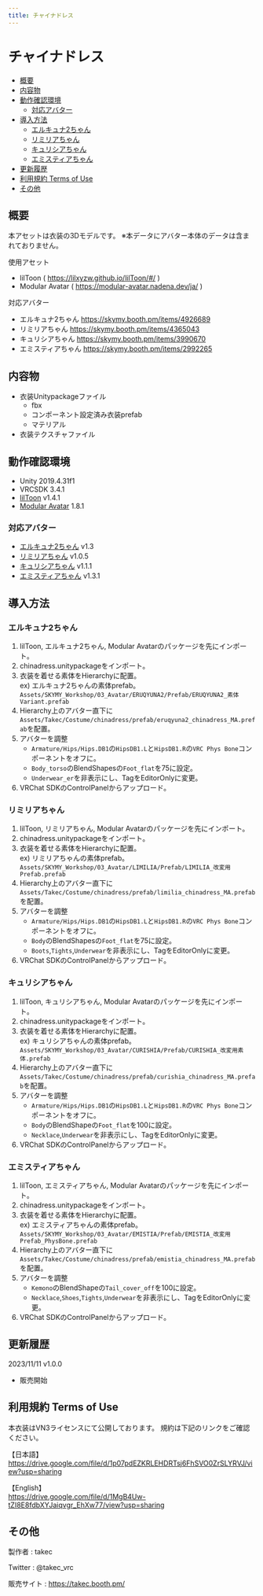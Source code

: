 ```yaml
---
title: チャイナドレス
---
```


# チャイナドレス

- [概要](#概要)
- [内容物](#内容物)
- [動作確認環境](#動作確認環境)
  - [対応アバター](#対応アバター)
- [導入方法](#導入方法)
  - [エルキュナ2ちゃん](#エルキュナ2ちゃん)
  - [リミリアちゃん](#リミリアちゃん)
  - [キュリシアちゃん](#キュリシアちゃん)
  - [エミスティアちゃん](#エミスティアちゃん)
- [更新履歴](#更新履歴)
- [利用規約 Terms of Use](#利用規約-terms-of-use)
- [その他](#その他)


## 概要
本アセットは衣装の3Dモデルです。
※本データにアバター本体のデータは含まれておりません。

使用アセット
* lilToon ( https://lilxyzw.github.io/lilToon/#/ )
* Modular Avatar ( https://modular-avatar.nadena.dev/ja/ )

対応アバター
* エルキュナ2ちゃん https://skymy.booth.pm/items/4926689
* リミリアちゃん https://skymy.booth.pm/items/4365043
* キュリシアちゃん https://skymy.booth.pm/items/3990670
* エミスティアちゃん https://skymy.booth.pm/items/2992265
<!-- * ユリスフィアちゃん https://skymy.booth.pm/items/3486694 -->

## 内容物
* 衣装Unitypackageファイル
  * fbx
  * コンポーネント設定済み衣装prefab
  * マテリアル
* 衣装テクスチャファイル

## 動作確認環境
* Unity 2019.4.31f1
* VRCSDK 3.4.1
* [lilToon](https://lilxyzw.github.io/lilToon/#/) v1.4.1
* [Modular Avatar](https://modular-avatar.nadena.dev/ja/) 1.8.1

### 対応アバター
* [エルキュナ2ちゃん](https://skymy.booth.pm/items/4926689) v1.3
* [リミリアちゃん](https://skymy.booth.pm/items/4365043) v1.0.5
* [キュリシアちゃん](https://skymy.booth.pm/items/3990670) v1.1.1
* [エミスティアちゃん](https://skymy.booth.pm/items/2992265) v1.3.1
<!-- * [ユリスフィアちゃん](https://skymy.booth.pm/items/3486694) v1.3.0 -->

## 導入方法

### エルキュナ2ちゃん
1. lilToon, エルキュナ2ちゃん, Modular Avatarのパッケージを先にインポート。
2. chinadress.unitypackageをインポート。
3. 衣装を着せる素体をHierarchyに配置。<br>
   ex) エルキュナ2ちゃんの素体prefab。<br>
   `Assets/SKYMY_Workshop/03_Avatar/ERUQYUNA2/Prefab/ERUQYUNA2_素体Variant.prefab`
4. Hierarchy上のアバター直下に`Assets/Takec/Costume/chinadress/prefab/eruqyuna2_chinadress_MA.prefab`を配置。
5. アバターを調整
   * `Armature/Hips/Hips.DB1`の`HipsDB1.L`と`HipsDB1.R`の`VRC Phys Bone`コンポーネントをオフに。
   * `Body_torso`のBlendShapesの`Foot_flat`を75に設定。
   * `Underwear_er`を非表示にし、TagをEditorOnlyに変更。
6. VRChat SDKのControlPanelからアップロード。

### リミリアちゃん
1. lilToon, リミリアちゃん, Modular Avatarのパッケージを先にインポート。
2. chinadress.unitypackageをインポート。
3. 衣装を着せる素体をHierarchyに配置。<br>
   ex) リミリアちゃんの素体prefab。<br>
   `Assets/SKYMY_Workshop/03_Avatar/LIMILIA/Prefab/LIMILIA_改変用Prefab.prefab`
4. Hierarchy上のアバター直下に`Assets/Takec/Costume/chinadress/prefab/limilia_chinadress_MA.prefab`を配置。
5. アバターを調整
   * `Armature/Hips/Hips.DB1`の`HipsDB1.L`と`HipsDB1.R`の`VRC Phys Bone`コンポーネントをオフに。
   * `Body`のBlendShapesの`Foot_flat`を75に設定。
   * `Boots`,`Tights`,`Underwear`を非表示にし、TagをEditorOnlyに変更。
6. VRChat SDKのControlPanelからアップロード。

### キュリシアちゃん
1. lilToon, キュリシアちゃん, Modular Avatarのパッケージを先にインポート。
2. chinadress.unitypackageをインポート。
3. 衣装を着せる素体をHierarchyに配置。<br>
   ex) キュリシアちゃんの素体prefab。<br>
   `Assets/SKYMY_Workshop/03_Avatar/CURISHIA/Prefab/CURISHIA_改変用素体.prefab`
4. Hierarchy上のアバター直下に`Assets/Takec/Costume/chinadress/prefab/curishia_chinadress_MA.prefab`を配置。
5. アバターを調整
   * `Armature/Hips/Hips.DB1`の`HipsDB1.L`と`HipsDB1.R`の`VRC Phys Bone`コンポーネントをオフに。
   * `Body`のBlendShapeの`Foot_flat`を100に設定。
   * `Necklace`,`Underwear`を非表示にし、TagをEditorOnlyに変更。
6. VRChat SDKのControlPanelからアップロード。

<!-- ### ユリスフィアちゃん
1. lilToon, ユリスフィアちゃん, Modular Avatarのパッケージを先にインポート。
2. chinadress.unitypackageをインポート。
3. 衣装を着せる素体をHierarchyに配置。<br>
   ex) ユリスフィアちゃんの素体prefab。<br>
   `Assets/SKYMY_Workshop/03_Avatar/YRISPHERE/Prefab/PhysBone/YRISPHERE_改変用素体_PhysBone.prefab`
4. Hierarchy上のアバター直下に`Assets/Takec/Costume/chinadress/prefab/yrisphere_chinadress_MA.prefab`を配置。
5. アバターを調整
   * BodyのBlendShapesの`Foot_Heel`,`Leg_offf`を0に設定。
6. VRChat SDKのControlPanelからアップロード。 -->

### エミスティアちゃん
1. lilToon, エミスティアちゃん, Modular Avatarのパッケージを先にインポート。
2. chinadress.unitypackageをインポート。
3. 衣装を着せる素体をHierarchyに配置。<br>
   ex) エミスティアちゃんの素体prefab。<br>
   `Assets/SKYMY_Workshop/03_Avatar/EMISTIA/Prefab/EMISTIA_改変用Prefab_PhysBone.prefab`
4. Hierarchy上のアバター直下に`Assets/Takec/Costume/chinadress/prefab/emistia_chinadress_MA.prefab`を配置。
5. アバターを調整
   * `Kemono`のBlendShapeの`Tail_cover_off`を100に設定。
   * `Necklace`,`Shoes`,`Tights`,`Underwear`を非表示にし、TagをEditorOnlyに変更。
6. VRChat SDKのControlPanelからアップロード。

## 更新履歴
2023/11/11 v1.0.0
* 販売開始

## 利用規約 Terms of Use
本衣装はVN3ライセンスにて公開しております。
規約は下記のリンクをご確認ください。

【日本語】<br>
https://drive.google.com/file/d/1p07pdEZKRLEHDRTsj6FhSVO0ZrSLYRVJ/view?usp=sharing

【English】<br>
https://drive.google.com/file/d/1MgB4Uw-tZI8E8fdbXYJaiqvgr_EhXw77/view?usp=sharing

## その他
製作者
: takec

Twitter
: @takec_vrc

販売サイト
: https://takec.booth.pm/
